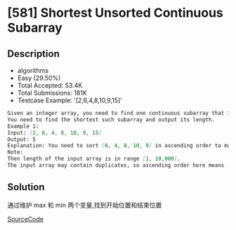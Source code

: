 # [581] Shortest Unsorted Continuous Subarray

## Description

* algorithms
* Easy (29.50%)
* Total Accepted:    53.4K
* Total Submissions: 181K
* Testcase Example:  '[2,6,4,8,10,9,15]'

```md
Given an integer array, you need to find one continuous subarray that if you only sort this subarray in ascending order, then the whole array will be sorted in ascending order, too.  
You need to find the shortest such subarray and output its length.
Example 1:
Input: [2, 6, 4, 8, 10, 9, 15]
Output: 5
Explanation: You need to sort [6, 4, 8, 10, 9] in ascending order to make the whole array sorted in ascending order.
Note:
Then length of the input array is in range [1, 10,000].
The input array may contain duplicates, so ascending order here means .

```

## Solution

通过维护 max 和 min 两个变量,找到开始位置和结束位置

[SourceCode](./solution.js)